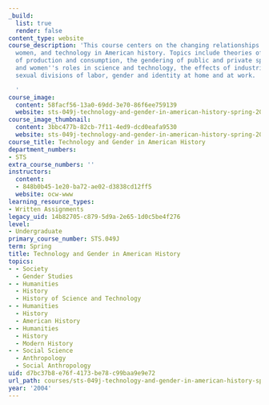 ```yaml
---
_build:
  list: true
  render: false
content_type: website
course_description: 'This course centers on the changing relationships between men,
  women, and technology in American history. Topics include theories of gender, technologies
  of production and consumption, the gendering of public and private space, men''s
  and women''s roles in science and technology, the effects of industrialization on
  sexual divisions of labor, gender and identity at home and at work.

  '
course_image:
  content: 58facf56-13a0-69dd-3e70-86f6ee759139
  website: sts-049j-technology-and-gender-in-american-history-spring-2004
course_image_thumbnail:
  content: 3bbc477b-82cb-7f11-4ed9-dcd0eafa9530
  website: sts-049j-technology-and-gender-in-american-history-spring-2004
course_title: Technology and Gender in American History
department_numbers:
- STS
extra_course_numbers: ''
instructors:
  content:
  - 848b0b45-1e20-ba72-ae02-d3838cd12ff5
  website: ocw-www
learning_resource_types:
- Written Assignments
legacy_uid: 14b82705-c879-5d9a-2e65-1d0c5be4f276
level:
- Undergraduate
primary_course_number: STS.049J
term: Spring
title: Technology and Gender in American History
topics:
- - Society
  - Gender Studies
- - Humanities
  - History
  - History of Science and Technology
- - Humanities
  - History
  - American History
- - Humanities
  - History
  - Modern History
- - Social Science
  - Anthropology
  - Social Anthropology
uid: d7bc37b8-e76f-4173-be78-c99baa9e9e72
url_path: courses/sts-049j-technology-and-gender-in-american-history-spring-2004
year: '2004'
---
```

